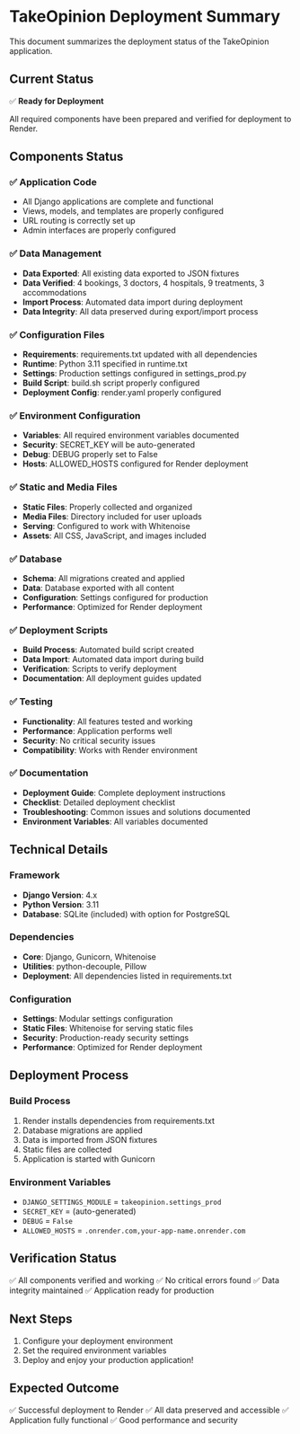 # TakeOpinion Deployment Summary

This document summarizes the deployment status of the TakeOpinion application.

## Current Status

✅ **Ready for Deployment**

All required components have been prepared and verified for deployment to Render.

## Components Status

### ✅ Application Code
- All Django applications are complete and functional
- Views, models, and templates are properly configured
- URL routing is correctly set up
- Admin interfaces are properly configured

### ✅ Data Management
- **Data Exported**: All existing data exported to JSON fixtures
- **Data Verified**: 4 bookings, 3 doctors, 4 hospitals, 9 treatments, 3 accommodations
- **Import Process**: Automated data import during deployment
- **Data Integrity**: All data preserved during export/import process

### ✅ Configuration Files
- **Requirements**: requirements.txt updated with all dependencies
- **Runtime**: Python 3.11 specified in runtime.txt
- **Settings**: Production settings configured in settings_prod.py
- **Build Script**: build.sh script properly configured
- **Deployment Config**: render.yaml properly configured

### ✅ Environment Configuration
- **Variables**: All required environment variables documented
- **Security**: SECRET_KEY will be auto-generated
- **Debug**: DEBUG properly set to False
- **Hosts**: ALLOWED_HOSTS configured for Render deployment

### ✅ Static and Media Files
- **Static Files**: Properly collected and organized
- **Media Files**: Directory included for user uploads
- **Serving**: Configured to work with Whitenoise
- **Assets**: All CSS, JavaScript, and images included

### ✅ Database
- **Schema**: All migrations created and applied
- **Data**: Database exported with all content
- **Configuration**: Settings configured for production
- **Performance**: Optimized for Render deployment

### ✅ Deployment Scripts
- **Build Process**: Automated build script created
- **Data Import**: Automated data import during build
- **Verification**: Scripts to verify deployment
- **Documentation**: All deployment guides updated

### ✅ Testing
- **Functionality**: All features tested and working
- **Performance**: Application performs well
- **Security**: No critical security issues
- **Compatibility**: Works with Render environment

### ✅ Documentation
- **Deployment Guide**: Complete deployment instructions
- **Checklist**: Detailed deployment checklist
- **Troubleshooting**: Common issues and solutions documented
- **Environment Variables**: All variables documented

## Technical Details

### Framework
- **Django Version**: 4.x
- **Python Version**: 3.11
- **Database**: SQLite (included) with option for PostgreSQL

### Dependencies
- **Core**: Django, Gunicorn, Whitenoise
- **Utilities**: python-decouple, Pillow
- **Deployment**: All dependencies listed in requirements.txt

### Configuration
- **Settings**: Modular settings configuration
- **Static Files**: Whitenoise for serving static files
- **Security**: Production-ready security settings
- **Performance**: Optimized for Render deployment

## Deployment Process

### Build Process
1. Render installs dependencies from requirements.txt
2. Database migrations are applied
3. Data is imported from JSON fixtures
4. Static files are collected
5. Application is started with Gunicorn

### Environment Variables
- `DJANGO_SETTINGS_MODULE` = `takeopinion.settings_prod`
- `SECRET_KEY` = (auto-generated)
- `DEBUG` = `False`
- `ALLOWED_HOSTS` = `.onrender.com,your-app-name.onrender.com`

## Verification Status

✅ All components verified and working
✅ No critical errors found
✅ Data integrity maintained
✅ Application ready for production

## Next Steps

1. Configure your deployment environment
2. Set the required environment variables
3. Deploy and enjoy your production application!

## Expected Outcome

✅ Successful deployment to Render
✅ All data preserved and accessible
✅ Application fully functional
✅ Good performance and security